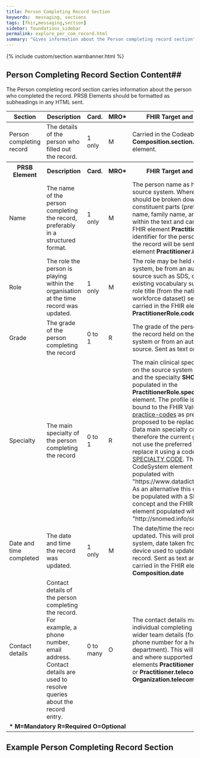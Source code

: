 ```yaml
---
title: Person Completing Record Section
keywords:  messaging, sections
tags: [fhir,messaging,section]
sidebar: foundations_sidebar
permalink: explore_per_com_record.html
summary: "Gives information about the Person completing record section"
---
```


{% include custom/section.warnbanner.html %}

## Person Completing Record Section Content##
The Person completing record section carries information about the person who completed the record. PRSB Elements should be formatted as subheadings in any HTML sent.


<table style="width:100%;max-width: 100%;">
	<thead>
		<tr>
			<th width="15%">Section</th>
			<th width="35%">Description</th>
			<th width="5%">Card.</th>
			<th width="5%">MRO*</th>
			<th width="40%">FHIR Target and Guidance</th>
		</tr>
	</thead>
	<tbody>
		<tr>
			<td>Person completing record</td>
			<td>The details of the person who filled out the record.</td>
			<td>1 only</td>
			<td>M</td>
			<td>Carried in the CodeableConcept of <b>Composition.section.code</b> FHIR element.</td>
		</tr>
		<tr>
			<th>PRSB Element</th>
			<th>Description</th>
			<th>Card.</th>
			<th>MRO*</th>
			<th>FHIR Target and Guidance</th>		
		</tr>
		<tr>
			<td>Name</td>
			<td>The name of the person completing the record, preferably in a structured format.</td>
			<td>1 only</td>
			<td>M</td>
			<td>The person name as held on the source system. Where possible this should be broken down into its constituent parts (prefix, given name, family name, and suffix) within the text and carried in the FHIR element <b>Practitioner.name</b> . An identifier for the person completing the record will be sent in the FHIR element <b>Practitioner.identifier</b>.</td>
		</tr>
		<tr>
			<td>Role</td>
			<td>The role the person is playing within the organisation at the time record was updated.</td>
			<td>1 only</td>
			<td>M</td>
			<td>The role may be held on the source system, be from an authoritative source such as SDS, or use an existing vocabulary such as the job role title (from the national workforce dataset) sent as text and carried in the FHIR element <b>PractitionerRole.code</b>.</td>
		</tr>
		<tr>
			<td>Grade</td>
			<td>The grade of the person completing the record</td>
			<td>0 to 1</td>
			<td>R</td>
			<td>The grade of the person completing the record held on the source system or from an authoritative source. Sent as text only.</td>
		</tr>
		<tr>
			<td>Specialty</td>
			<td>The main specialty of the person completing the record</td>
			<td>0 to 1</td>
			<td>R</td>
			<td>The main clinical specialty as held on the source system sent as text and the specialty <b>SHOULD</b>  be populated in the <b>PractitionerRole.specialty</b>  FHIR element. The profile is currently bound to the FHIR ValueSet <a href="http://hl7.org/fhir/stu3/valueset-c80-practice-codes.html">c80-practice-codes</a> as preferred. This is proposed to be replaced by NHS Data main specialty code and therefore the current guidance is to not use the preferred ValueSet but to replace it using a code from <a href="https://www.datadictionary.nhs.uk/data_dictionary/attributes/m/main_specialty_code_de.asp?shownav=1">MAIN SPECIALTY CODE</a>. The FHIR CodeSystem element should be populated with "https://www.datadictionary.nhs.uk". As an alternative this element may be populated with a SNOMED CT concept and the FHIR CodeSystem element populated with "http://snomed.info/sct".</td>
		</tr>
		<tr>
			<td>Date and time completed</td>
			<td>The date and time the record was updated.</td>
			<td>1 only</td>
			<td>M</td>
			<td>The date/time the record was updated. This will probably be a system, date taken from electronic device used to update the patient record. Sent as text and will also be carried in the FHIR element <b>Composition.date</b></td>
		</tr>
		<tr>
			<td>Contact details</td>
			<td>Contact details of the person completing the record. For example, a phone number, email address. Contact details are used to resolve queries about the record entry.</td>
			<td>0 to many</td>
			<td>O</td>
			<td>The contact details may be for the individual completing the record, or wider team details (for example a phone number for a hospital department). This will be sent as text and where supported in the FHIR elements <b>PractitionerRole.telecom</b> or <b>Practitioner.telecom</b> or <b>Organization.telecom</b>.</td>
		</tr>
		<tr>
		<td colspan="5"><b>* M=Mandatory R=Required O=Optional</b></td>
		</tr>
	</tbody>
</table>

## Example Person Completing Record Section ##

<script src="https://gist.github.com/IOPS-DEV/c2efd2662261946381b4699dbb550345.js"></script>






